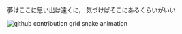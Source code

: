 <!--
**LuciNyan/LuciNyan** is a ✨ _special_ ✨ repository because its `README.md` (this file) appears on your GitHub profile.

Here are some ideas to get you started:

- 🔭 I’m currently working on ...
- 🌱 I’m currently learning ...
- 👯 I’m looking to collaborate on ...
- 🤔 I’m looking for help with ...
- 💬 Ask me about ...
- 📫 How to reach me: ...
- 😄 Pronouns: ...
- ⚡ Fun fact: ...
-->

夢はここに思い出は遠くに，
気づけばそこにあるくらいがいい

![github contribution grid snake animation](https://raw.githubusercontent.com/LuciNyan/LuciNyan/output/github-contribution-grid-snake.svg)
